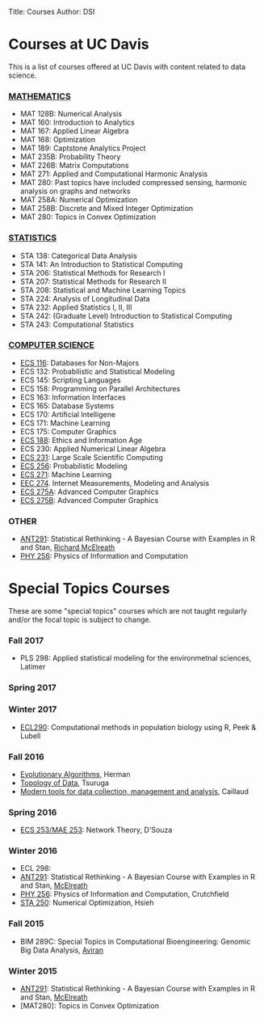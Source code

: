 Title: Courses
Author: DSI

# Courses at UC Davis
This is a list of courses offered at UC Davis with content related to data science.

### [MATHEMATICS](http://catalog.ucdavis.edu/programs/MAT/MATcourses.html#pgfId-3873523)
* MAT 128B: Numerical Analysis
* MAT 160:   Introduction to Analytics 
* MAT 167:   Applied Linear Algebra
* MAT 168:   Optimization
* MAT 189:   Captstone Analytics Project
* MAT 235B: Probability Theory
* MAT 226B: Matrix Computations
* MAT 271:   Applied and Computational Harmonic Analysis
* MAT 280:   Past topics have included compressed sensing, harmonic analysis on graphs and networks
* MAT 258A: Numerical Optimization
* MAT 258B: Discrete and Mixed Integer Optimization
* MAT 280:   Topics in Convex Optimization

### [STATISTICS](http://www-stat.ucdavis.edu/courses/index.html)
* STA 138:  Categorical Data Analysis
* STA 141:  An Introduction to Statistical Computing
* STA 206:  Statistical Methods for Research I
* STA 207:  Statistical Methods for Research II  
* STA 208:  Statistical and Machine Learning Topics
* STA 224:  Analysis of Longitudinal Data
* STA 232:  Applied Statistics I, II, III
* STA 242:  (Graduate Level) Introduction to Statistical Computing
* STA 243:  Computational Statistics

### [COMPUTER SCIENCE](http://www.cs.ucdavis.edu/courses/descriptions/)
* [ECS 116](http://www.cs.ucdavis.edu/blog/ecs-116-databases-non-majors/):  Databases for Non-Majors
* ECS 132:  Probabilistic and Statistical Modeling
* ECS 145:  Scripting Languages
* ECS 158:  Programming on Parallel Architectures
* ECS 163:  Information Interfaces
* ECS 165:  Database Systems
* ECS 170:  Artificial Intelligene
* ECS 171:  Machine Learning
* ECS 175:  Computer Graphics
* [ECS 188](http://www.cs.ucdavis.edu/blog/ecs-188-ethics-age-technology/):  Ethics and Information Age
* ECS 230:  Applied Numerical Linear Algebra
* [ECS 231](http://www.cs.ucdavis.edu/blog/ecs-231-large-scale-scientific-computation/):  Large Scale Scientific Computing
* [ECS 256](http://heather.cs.ucdavis.edu/~matloff/256/AnnounceW16.html):  Probabilistic Modeling
* [ECS 271](http://www.cs.ucdavis.edu/blog/ecs-271-machine-learning-discovery/):  Machine Learning
* [EEC 274](http://www.ece.ucdavis.edu/blog/eec274/).  Internet Measurements, Modeling and Analysis
* [ECS 275A](http://www.cs.ucdavis.edu/blog/ecs-275a-advanced-computer-graphics/): Advanced Computer Graphics
* [ECS 275B](http://www.cs.ucdavis.edu/blog/ecs-275b-advanced-computer-graphics/): Advanced Computer Graphics

### OTHER
* [ANT291](http://xcelab.net/rm/?page_id=596):  Statistical Rethinking - A Bayesian Course with Examples in R and Stan, [Richard McElreath](http://xcelab.net/rm/) 
* [PHY 256](http://csc.ucdavis.edu/~chaos/courses/ncaso/):  Physics of Information and Computation


# Special Topics Courses
These are some "special topics" courses which are not taught regularly and/or the focal topic is subject to change.

### Fall 2017
 * PLS 298: Applied statistical modeling for the environmetnal sciences, Latimer

### Spring 2017
 
### Winter 2017
* [ECL290](http://environmentalpolicy.ucdavis.edu/files/cepb/Social%20Ecological%20Systems%20Syllabus%20Winter%202014_0.pdf): Computational methods in population biology using R, Peek & Lubell  
 
### Fall 2016
 * [Evolutionary Algorithms](Courses/Fall2016/eci289I-announcement.pdf), Herman
 * [Topology of Data](Courses/Fall2016/DataTopology.txt), Tsuruga
 * [Modern tools for data collection, management and analysis](Courses/Fall2016/dataCollectinAndManagement.pdf), Caillaud
 
### Spring 2016
* [ECS 253/MAE 253](http://mae.engr.ucdavis.edu/dsouza/ecs253): Network Theory, D'Souza

### Winter 2016
* ECL 298: 
* [ANT291](http://xcelab.net/rm/?page_id=596): Statistical Rethinking - A Bayesian Course with Examples in R and Stan, [McElreath](http://xcelab.net/rm/) 
* [PHY 256](http://csc.ucdavis.edu/~chaos/courses/ncaso/): Physics of Information and Computation, Crutchfield
* [STA 250](http://www.stat.ucdavis.edu/~chohsieh/teaching/STA250_Winter2016/main.html):  Numerical Optimization, Hsieh
 
### Fall 2015
* BIM 289C: Special Topics in  Computational Bioengineering: Genomic Big Data Analysis, [Aviran](http://bme.ucdavis.edu/aviranlab/)

### Winter 2015
* [ANT291](http://xcelab.net/rm/?page_id=596): Statistical Rethinking - A Bayesian Course with Examples in R and Stan, [McElreath](http://xcelab.net/rm/) 
* [MAT280]: Topics in Convex Optimization 
 